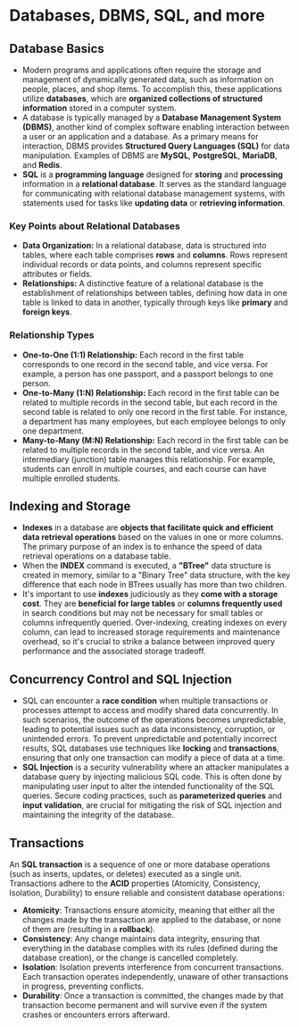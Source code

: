 # Databases, DBMS, SQL, and more

## Database Basics

- Modern programs and applications often require the storage and management of dynamically generated data, such as information on people, places, and shop items. To accomplish this, these applications utilize **databases**, which are **organized collections of structured information** stored in a computer system.
- A database is typically managed by a **Database Management System (DBMS)**, another kind of complex software enabling interaction between a user or an application and a database. As a primary means for interaction, DBMS provides **Structured Query Languages (SQL)** for data manipulation. Examples of DBMS are **MySQL**, **PostgreSQL**, **MariaDB**, and **Redis**.
- **SQL** is a **programming language** designed for **storing** and **processing** information in a **relational database**. It serves as the standard language for communicating with relational database management systems, with statements used for tasks like **updating data** or **retrieving information**.

### Key Points about Relational Databases

- **Data Organization:** In a relational database, data is structured into tables, where each table comprises **rows** and **columns**. Rows represent individual records or data points, and columns represent specific attributes or fields.
- **Relationships:** A distinctive feature of a relational database is the establishment of relationships between tables, defining how data in one table is linked to data in another, typically through keys like **primary** and **foreign keys**.

### Relationship Types

- **One-to-One (1:1) Relationship:** Each record in the first table corresponds to one record in the second table, and vice versa. For example, a person has one passport, and a passport belongs to one person.
- **One-to-Many (1:N) Relationship:** Each record in the first table can be related to multiple records in the second table, but each record in the second table is related to only one record in the first table. For instance, a department has many employees, but each employee belongs to only one department.
- **Many-to-Many (M:N) Relationship:** Each record in the first table can be related to multiple records in the second table, and vice versa. An intermediary (junction) table manages this relationship. For example, students can enroll in multiple courses, and each course can have multiple enrolled students.

## Indexing and Storage

- **Indexes** in a database are **objects that facilitate quick and efficient data retrieval operations** based on the values in one or more columns. The primary purpose of an index is to enhance the speed of data retrieval operations on a database table.
- When the **INDEX** command is executed, a **"BTree"** data structure is created in memory, similar to a "Binary Tree" data structure, with the key difference that each node in BTrees usually has more than two children.
- It's important to use **indexes** judiciously as they **come with a storage cost**. They are **beneficial for large tables** or **columns frequently used** in search conditions but may not be necessary for small tables or columns infrequently queried. Over-indexing, creating indexes on every column, can lead to increased storage requirements and maintenance overhead, so it's crucial to strike a balance between improved query performance and the associated storage tradeoff.

## Concurrency Control and SQL Injection

- SQL can encounter a **race condition** when multiple transactions or processes attempt to access and modify shared data concurrently. In such scenarios, the outcome of the operations becomes unpredictable, leading to potential issues such as data inconsistency, corruption, or unintended errors. To prevent unpredictable and potentially incorrect results, SQL databases use techniques like **locking** and **transactions**, ensuring that only one transaction can modify a piece of data at a time.
- **SQL Injection** is a security vulnerability where an attacker manipulates a database query by injecting malicious SQL code. This is often done by manipulating user input to alter the intended functionality of the SQL queries. Secure coding practices, such as **parameterized queries** and **input validation**, are crucial for mitigating the risk of SQL injection and maintaining the integrity of the database.

## Transactions

An **SQL transaction** is a sequence of one or more database operations (such as inserts, updates, or deletes) executed as a single unit. Transactions adhere to the **ACID** properties (Atomicity, Consistency, Isolation, Durability) to ensure reliable and consistent database operations:

- **Atomicity**: Transactions ensure atomicity, meaning that either all the changes made by the transaction are applied to the database, or none of them are (resulting in a **rollback**).
- **Consistency**: Any change maintains data integrity, ensuring that everything in the database complies with its rules (defined during the database creation), or the change is cancelled completely.
- **Isolation**: Isolation prevents interference from concurrent transactions. Each transaction operates independently, unaware of other transactions in progress, preventing conflicts.  
- **Durability**: Once a transaction is committed, the changes made by that transaction become permanent and will survive even if the system crashes or encounters errors afterward.
